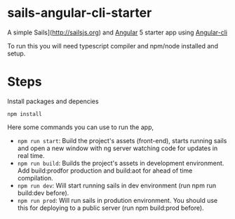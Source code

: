 # sails-angular-cli-starter

A simple Sails](http://sailsjs.org) and [Angular](https://angular.io/) 5 starter app using [Angular-cli](https://github.com/angular/angular-cli)

To run this you will need typescript compiler and npm/node installed and setup.

# Steps

Install packages and depencies

`npm install`

Here some commands you can use to run the app,

* `npm run start`: Build the project's assets (front-end), starts running sails and open a new window with ng server watching code for updates in real time.
* `npm run build`: Builds the project's assets in development environment. Add build:prodfor production and build:aot for ahead of time compilation.
* `npm run dev`: Will start running sails in dev environment (run npm run build:dev before).
* `npm run prod`: Will run sails in prodution environment. You should use this for deploying to a public server (run npm build:prod before).
